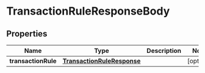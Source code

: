 

# TransactionRuleResponseBody


## Properties

Name | Type | Description | Notes
------------ | ------------- | ------------- | -------------
**transactionRule** | [**TransactionRuleResponse**](TransactionRuleResponse.md) |  |  [optional]



